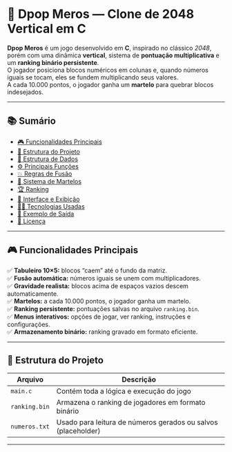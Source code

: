 # 🧮 Dpop Meros — Clone de 2048 Vertical em C

**Dpop Meros** é um jogo desenvolvido em **C**, inspirado no clássico *2048*, porém com uma dinâmica **vertical**, sistema de **pontuação multiplicativa** e um **ranking binário persistente**.  
O jogador posiciona blocos numéricos em colunas e, quando números iguais se tocam, eles se fundem multiplicando seus valores.  
A cada 10.000 pontos, o jogador ganha um **martelo** para quebrar blocos indesejados.

---

## 📚 Sumário

- [🎮 Funcionalidades Principais](#-funcionalidades-principais)
- [🧩 Estrutura do Projeto](#-estrutura-do-projeto)
- [🧠 Estrutura de Dados](#-estrutura-de-dados)
- [⚙️ Principais Funções](#️-principais-funções)
- [💥 Regras de Fusão](#-regras-de-fusão)
- [🧱 Sistema de Martelos](#-sistema-de-martelos)
- [🏆 Ranking](#-ranking)
- [🧹 Interface e Exibição](#-interface-e-exibição)
- [🧑‍💻 Tecnologias Usadas](#-tecnologias-usadas)
- [📸 Exemplo de Saída](#-exemplo-de-saída)
- [🧾 Licença](#-licença)

---

## 🎮 Funcionalidades Principais

✅ **Tabuleiro 10×5:** blocos “caem” até o fundo da matriz.  
✅ **Fusão automática:** números iguais se unem com multiplicadores.  
✅ **Gravidade realista:** blocos acima de espaços vazios descem automaticamente.  
✅ **Martelos:** a cada 10.000 pontos, o jogador ganha um martelo.  
✅ **Ranking persistente:** pontuações salvas no arquivo `ranking.bin`.  
✅ **Menus interativos:** opções de jogar, ver ranking, instruções e configurações.  
✅ **Armazenamento binário:** ranking gravado em formato eficiente.  

---

## 🧩 Estrutura do Projeto

| Arquivo | Descrição |
|----------|------------|
| `main.c` | Contém toda a lógica e execução do jogo |
| `ranking.bin` | Armazena o ranking de jogadores em formato binário |
| `numeros.txt` | Usado para leitura de números gerados ou salvos (placeholder) |

---
